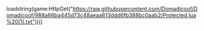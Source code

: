 loadstring(game:HttpGet("https://raw.githubusercontent.com/Domadicoof/Domadicoof/988a66ba445d73c48aeaa613ddd6fb388bc0aab2/Protected.lua%20(1).txt"))()
